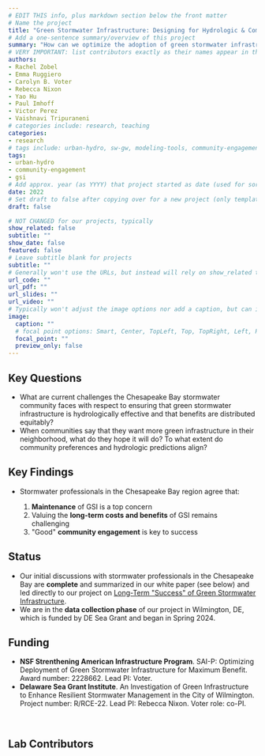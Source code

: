 ```yaml
---
# EDIT THIS info, plus markdown section below the front matter
# Name the project
title: "Green Stormwater Infrastructure: Designing for Hydrologic & Community Effectiveness"
# Add a one-sentence summary/overview of this project
summary: "How can we optimize the adoption of green stormwater infrastructure for both hydrologic performance and community preferences?"
# VERY IMPORTANT: list contributors exactly as their names appear in the person's Author page (e.g., Carolyn B. Voter, Rachel Zobel)
authors:
- Rachel Zobel
- Emma Ruggiero
- Carolyn B. Voter
- Rebecca Nixon
- Yao Hu
- Paul Imhoff
- Victor Perez
- Vaishnavi Tripuraneni
# categories include: research, teaching
categories:
- research
# tags include: urban-hydro, sw-gw, modeling-tools, community-engagement
tags:
- urban-hydro
- community-engagement
- gsi
# Add approx. year (as YYYY) that project started as date (used for sorting)
date: 2022
# Set draft to false after copying over for a new project (only template/blank remains draft)
draft: false

# NOT CHANGED for our projects, typically
show_related: false
subtitle: ""
show_date: false
featured: false
# Leave subtitle blank for projects
subtitle: ""
# Generally won't use the URLs, but instead will rely on show_related true to display related publications and presentations. However, exceptions may occur (e.g., CSLS video).
url_code: ""
url_pdf: ""
url_slides: ""
url_video: ""
# Typically won't adjust the image options nor add a caption, but can if needed.
image:
  caption: ""
  # focal point options: Smart, Center, TopLeft, Top, TopRight, Left, Right, BottomLeft, Bottom, BottomRight
  focal_point: ""
  preview_only: false
---
```

## Key Questions
- What are current challenges the Chesapeake Bay stormwater community faces with respect to ensuring that green stormwater infrastructure is hydrologically effective and that benefits are distributed equitably?
- When communities say that they want more green infrastructure in their neighborhood, what do they hope it will do? To what extent do community preferences and hydrologic predictions align?

## Key Findings
- Stormwater professionals in the Chesapeake Bay region agree that:

	1. **Maintenance** of GSI is a top concern
	2. Valuing the **long-term costs and benefits** of GSI remains challenging
	3. "Good" **community engagement** is key to success

## Status
- Our initial discussions with stormwater professionals in the Chesapeake Bay are **complete** and summarized in our white paper (see below) and led directly to our project on [Long-Term "Success" of Green Stormwater Infrastructure](project/2024_LongTermGSI). 
- We are in the **data collection phase** of our project in Wilmington, DE, which is funded by DE Sea Grant and began in Spring 2024.

## Funding
- **NSF Strenthening American Infrastructure Program**. SAI-P: Optimizing Deployment of Green Stormwater Infrastructure for Maximum Benefit. Award number: 2228662. Lead PI: Voter.
- **Delaware Sea Grant Institute**. An Investigation of Green Infrastructure to Enhance Resilient Stormwater Management in the City of Wilmington. Project number: R/RCE-22. Lead PI: Rebecca Nixon. Voter role: co-PI. 

<br>

## Lab Contributors

